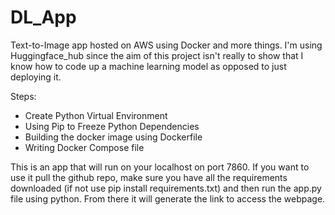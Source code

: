 # DL_App
Text-to-Image app hosted on AWS using Docker and more things. I'm using Huggingface_hub since the aim of this project isn't really to show that I know how to code up a machine learning model as opposed to just deploying it. 

Steps:

- Create Python Virtual Environment
- Using Pip to Freeze Python Dependencies
- Building the docker image using Dockerfile
- Writing Docker Compose file

This is an app that will run on your localhost on port 7860. If you want to use it pull the github repo, make sure you have all the requirements downloaded (if not use pip install requirements.txt) and then run the app.py file using python. From there it will generate the link to access the webpage.